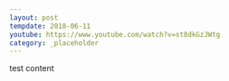 ```yaml
---
layout: post
tempdate: 2018-06-11
youtube: https://www.youtube.com/watch?v=st8dkGzJWtg
category: _placeholder
---
```

test content